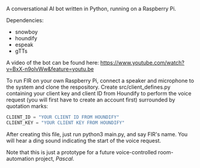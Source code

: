 A conversational AI bot written in Python, running on a Raspberry Pi.

Dependencies:
* snowboy
* houndify
* espeak
* gTTs

A video of the bot can be found here:
https://www.youtube.com/watch?v=BxX-n9olvWw&feature=youtu.be

To run FIR on your own Raspberry Pi, connect a speaker and microphone to the system and clone the respository.
Create src/client_defines.py containing your client key and client ID from Houndify to perform the voice request (you
will first have to create an account first) surrounded by quotation marks:

```python
CLIENT_ID = "YOUR CLIENT ID FROM HOUNDIFY"
CLIENT_KEY = "YOUR CLIENT KEY FROM HOUNDIFY"
```

After creating this file, just run python3 main.py, and say FIR's name. You will hear a ding sound indicating the start
of the voice request.

Note that this is just a prototype for a future voice-controlled room-automation project, _Pascal_.

